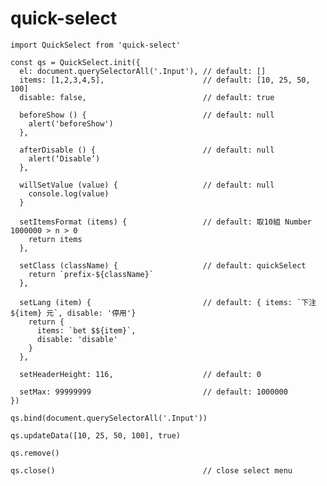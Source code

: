 # quick-select
    import QuickSelect from 'quick-select'

    const qs = QuickSelect.init({
      el: document.querySelectorAll('.Input'), // default: []
      items: [1,2,3,4,5],                      // default: [10, 25, 50, 100]
      disable: false,                          // default: true

      beforeShow () {                          // default: null
        alert('beforeShow')
      },

      afterDisable () {                        // default: null
        alert(‘Disable’)
      },

      willSetValue (value) {                   // default: null
        console.log(value)
      }

      setItemsFormat (items) {                 // default: 取10組 Number 1000000 > n > 0
        return items
      },

      setClass (className) {                   // default: quickSelect
        return `prefix-${className}`
      },

      setLang (item) {                         // default: { items: `下注 ${item} 元`, disable: '停用'}
        return {
          items: `bet $${item}`,
          disable: 'disable'
        }
      },
      
      setHeaderHeight: 116,                    // default: 0

      setMax: 99999999                         // default: 1000000
    })

    qs.bind(document.querySelectorAll('.Input'))

    qs.updateData([10, 25, 50, 100], true)

    qs.remove()

    qs.close()                                 // close select menu

